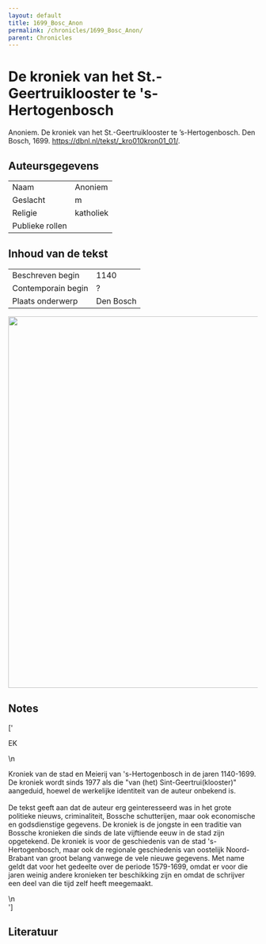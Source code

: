 ```yaml
---
layout: default
title: 1699_Bosc_Anon
permalink: /chronicles/1699_Bosc_Anon/
parent: Chronicles
--- 
```



# De kroniek van het St.-Geertruiklooster te 's-Hertogenbosch 

Anoniem. De kroniek van het St.-Geertruiklooster te ’s-Hertogenbosch. Den Bosch, 1699. https://dbnl.nl/tekst/_kro010kron01_01/. 

## Auteursgegevens 

| | | 
| --------------- | --------------- | 
| Naam |  Anoniem | 
| Geslacht | m | 
| Religie | katholiek | 
| Publieke rollen |   | 

## Inhoud van de tekst 

| | | 
| --------------- | --------------- | 
| Beschreven begin | 1140 | 
| Contemporain begin | ? | 
| Plaats onderwerp | Den Bosch | 

[<img src="..\..\barplots_chronicles\1699_Bosc_Anon.jpg" width="750"/>](..\..\barplots_chronicles\1699_Bosc_Anon.jpg) 

## Notes 

['<div data-schema-version="8"><p>EK</p>\n<p>Kroniek van de stad en Meierij van \'s-Hertogenbosch in de jaren 1140-1699. De kroniek wordt sinds 1977 als die "van (het) Sint-Geertrui(klooster)" aangeduid, hoewel de werkelijke identiteit van de auteur onbekend is.<br><br>De tekst geeft aan dat de auteur erg geinteresseerd was in het grote politieke nieuws, criminaliteit, Bossche schutterijen, maar ook economische en godsdienstige gegevens. De kroniek is de jongste in een traditie van Bossche kronieken die sinds de late vijftiende eeuw in de stad zijn opgetekend. De kroniek is voor de geschiedenis van de stad \'s-Hertogenbosch, maar ook de regionale geschiedenis van oostelijk Noord-Brabant van groot belang vanwege de vele nieuwe gegevens. Met name geldt dat voor het gedeelte over de periode 1579-1699, omdat er voor die jaren weinig andere kronieken ter beschikking zijn en omdat de schrijver een deel van die tijd zelf heeft meegemaakt.</p>\n</div>'] 

## Literatuur 


